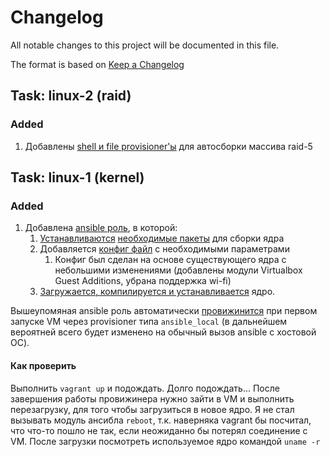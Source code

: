 # Changelog

All notable changes to this project will be documented in this file.

The format is based on [Keep a Changelog](https://keepachangelog.com/en/1.0.0/)

## Task: linux-2 (raid)

### Added

1. Добавлены [shell и file provisioner'ы](raid) для автосборки массива raid-5


## Task: linux-1 (kernel)

### Added

1. Добавлена [ansible роль](ansible/roles/otus-linux-1/), в которой:
    1. [Устанавливаются](ansible/roles/otus-linux-1/tasks/kernel_requirements.yml) [необходимые пакеты](ansible/roles/otus-linux-1/defaults/main.yml) для сборки ядра
    2. Добавляется [конфиг файл](ansible/roles/otus-linux-1/files/.config) с необходимыми параметрами
        1. Конфиг был сделан на основе существующего ядра с небольшими изменениями (добавлены модули Virtualbox Guest Additions, убрана поддержка wi-fi)
    3. [Загружается, компилируется и устанавливается](ansible/roles/otus-linux-1/tasks/kernel_install.yml) ядро.

Вышеупомяная ansible роль автоматически [провижинится](Vagrantfile) при первом запуске VM через provisioner типа `ansible_local` (в дальнейшем вероятней всего будет изменено на обычный вызов ansible с хостовой ОС).

#### Как проверить

Выполнить `vagrant up` и подождать. Долго подождать... После завершения работы провижинера нужно зайти в VM и выполнить перезагрузку, для того чтобы загрузиться в новое ядро. Я не стал вызывать модуль ансибла `reboot`, т.к. наверняка vagrant бы посчитал, что что-то пошло не так, если неожиданно бы потерял соединение с VM. После загрузки посмотреть используемое ядро командой `uname -r`
